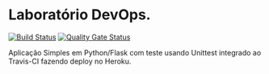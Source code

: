 <h1>Laboratório DevOps.</h1>

[![Build Status](https://travis-ci.com/leoanrdodeassis/devopslab2.svg?token=86vP5muVSqZb8ti7MK6A&branch=master)](https://travis-ci.com/leoanrdodeassis/devopslab2) [![Quality Gate Status](https://sonarcloud.io/api/project_badges/measure?project=leoanrdodeassis_devopslab2&metric=alert_status)](https://sonarcloud.io/dashboard?id=leoanrdodeassis_devopslab2)

Aplicação Simples em  Python/Flask com teste usando Unittest integrado ao Travis-CI fazendo deploy no Heroku.
